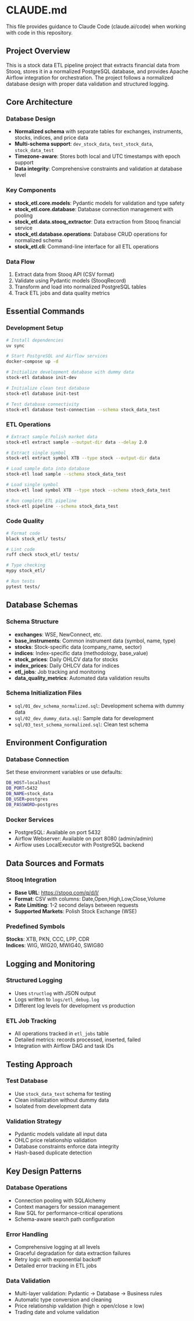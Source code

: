 # CLAUDE.md

This file provides guidance to Claude Code (claude.ai/code) when working with code in this repository.

## Project Overview

This is a stock data ETL pipeline project that extracts financial data from Stooq, stores it in a normalized PostgreSQL database, and provides Apache Airflow integration for orchestration. The project follows a normalized database design with proper data validation and structured logging.

## Core Architecture

### Database Design
- **Normalized schema** with separate tables for exchanges, instruments, stocks, indices, and price data
- **Multi-schema support**: `dev_stock_data`, `test_stock_data`, `stock_data_test`
- **Timezone-aware**: Stores both local and UTC timestamps with epoch support
- **Data integrity**: Comprehensive constraints and validation at database level

### Key Components
- **stock_etl.core.models**: Pydantic models for validation and type safety
- **stock_etl.core.database**: Database connection management with pooling
- **stock_etl.data.stooq_extractor**: Data extraction from Stooq financial service
- **stock_etl.database.operations**: Database CRUD operations for normalized schema
- **stock_etl.cli**: Command-line interface for all ETL operations

### Data Flow
1. Extract data from Stooq API (CSV format)
2. Validate using Pydantic models (StooqRecord)
3. Transform and load into normalized PostgreSQL tables
4. Track ETL jobs and data quality metrics

## Essential Commands

### Development Setup
```bash
# Install dependencies
uv sync

# Start PostgreSQL and Airflow services
docker-compose up -d

# Initialize development database with dummy data
stock-etl database init-dev

# Initialize clean test database
stock-etl database init-test

# Test database connectivity
stock-etl database test-connection --schema stock_data_test
```

### ETL Operations
```bash
# Extract sample Polish market data
stock-etl extract sample --output-dir data --delay 2.0

# Extract single symbol
stock-etl extract symbol XTB --type stock --output-dir data

# Load sample data into database
stock-etl load sample --schema stock_data_test

# Load single symbol
stock-etl load symbol XTB --type stock --schema stock_data_test

# Run complete ETL pipeline
stock-etl pipeline --schema stock_data_test
```

### Code Quality
```bash
# Format code
black stock_etl/ tests/

# Lint code
ruff check stock_etl/ tests/

# Type checking
mypy stock_etl/

# Run tests
pytest tests/
```

## Database Schemas

### Schema Structure
- **exchanges**: WSE, NewConnect, etc.
- **base_instruments**: Common instrument data (symbol, name, type)
- **stocks**: Stock-specific data (company_name, sector)
- **indices**: Index-specific data (methodology, base_value)
- **stock_prices**: Daily OHLCV data for stocks
- **index_prices**: Daily OHLCV data for indices
- **etl_jobs**: Job tracking and monitoring
- **data_quality_metrics**: Automated data validation results

### Schema Initialization Files
- `sql/01_dev_schema_normalized.sql`: Development schema with dummy data
- `sql/02_dev_dummy_data.sql`: Sample data for development
- `sql/03_test_schema_normalized.sql`: Clean test schema

## Environment Configuration

### Database Connection
Set these environment variables or use defaults:
```bash
DB_HOST=localhost
DB_PORT=5432
DB_NAME=stock_data
DB_USER=postgres
DB_PASSWORD=postgres
```

### Docker Services
- PostgreSQL: Available on port 5432
- Airflow Webserver: Available on port 8080 (admin/admin)
- Airflow uses LocalExecutor with PostgreSQL backend

## Data Sources and Formats

### Stooq Integration
- **Base URL**: https://stooq.com/q/d/l/
- **Format**: CSV with columns: Date,Open,High,Low,Close,Volume
- **Rate Limiting**: 1-2 second delays between requests
- **Supported Markets**: Polish Stock Exchange (WSE)

### Predefined Symbols
**Stocks**: XTB, PKN, CCC, LPP, CDR  
**Indices**: WIG, WIG20, MWIG40, SWIG80

## Logging and Monitoring

### Structured Logging
- Uses `structlog` with JSON output
- Logs written to `logs/etl_debug.log`
- Different log levels for development vs production

### ETL Job Tracking
- All operations tracked in `etl_jobs` table
- Detailed metrics: records processed, inserted, failed
- Integration with Airflow DAG and task IDs

## Testing Approach

### Test Database
- Use `stock_data_test` schema for testing
- Clean initialization without dummy data
- Isolated from development data

### Validation Strategy
- Pydantic models validate all input data
- OHLC price relationship validation
- Database constraints enforce data integrity
- Hash-based duplicate detection

## Key Design Patterns

### Database Operations
- Connection pooling with SQLAlchemy
- Context managers for session management
- Raw SQL for performance-critical operations
- Schema-aware search path configuration

### Error Handling
- Comprehensive logging at all levels
- Graceful degradation for data extraction failures
- Retry logic with exponential backoff
- Detailed error tracking in ETL jobs

### Data Validation
- Multi-layer validation: Pydantic → Database → Business rules
- Automatic type conversion and cleaning
- Price relationship validation (high ≥ open/close ≥ low)
- Trading date and volume validation